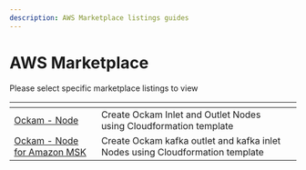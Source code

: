 ```yaml
---
description: AWS Marketplace listings guides
---
```


# AWS Marketplace

Please select specific marketplace listings to view

<table data-view="cards"><thead><tr><th></th><th></th><th></th></tr></thead><tbody><tr><td><a href="ockam-node.md">Ockam - Node</a></td><td>Create Ockam Inlet and Outlet Nodes using Cloudformation template </td><td></td></tr><tr><td><a href="ockam-node-for-amazon-msk.md">Ockam - Node for Amazon MSK</a></td><td>Create Ockam kafka outlet and kafka inlet Nodes using Cloudformation template</td><td></td></tr></tbody></table>
